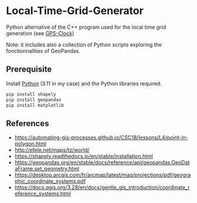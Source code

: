 # Local-Time-Grid-Generator

Python alternative of the C++ program used for the local time grid generation (see [GPS-Clock](https://github.com/remidebord/GPS-Clock/tree/master/Software/Qt/LocalTimeGridGenerator))

Note: it includes also a collection of Python scripts exploring the fonctionnalities of GeoPandas.

## Prerequisite

Install [Python](https://www.python.org/) (3.11 in my case) and the Python libraries required.

```bash
pip install shapely
pip install geopandas
pip install matplotlib
```

## References
- https://automating-gis-processes.github.io/CSC18/lessons/L4/point-in-polygon.html
- http://efele.net/maps/tz/world/
- https://shapely.readthedocs.io/en/stable/installation.html
- https://geopandas.org/en/stable/docs/reference/api/geopandas.GeoDataFrame.set_geometry.html
- https://desktop.arcgis.com/fr/arcmap/latest/map/projections/pdf/geographic_coordinate_systems.pdf
- https://docs.qgis.org/3.28/en/docs/gentle_gis_introduction/coordinate_reference_systems.html
